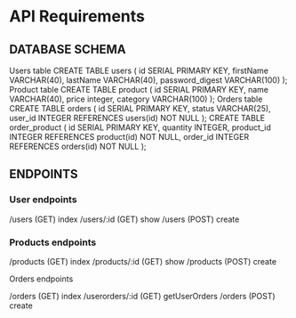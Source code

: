 # API Requirements
## DATABASE SCHEMA

Users table CREATE TABLE users ( id SERIAL PRIMARY KEY, firstName VARCHAR(40), lastName VARCHAR(40), password_digest VARCHAR(100) );
Product table CREATE TABLE product ( id SERIAL PRIMARY KEY, name VARCHAR(40), price integer, category VARCHAR(100) );
Orders table CREATE TABLE orders ( id SERIAL PRIMARY KEY, status VARCHAR(25), user_id INTEGER REFERENCES users(id) NOT NULL );
CREATE TABLE order_product (
    id SERIAL PRIMARY KEY,
    quantity INTEGER,
    product_id INTEGER REFERENCES product(id) NOT NULL,
    order_id INTEGER REFERENCES orders(id) NOT NULL
    );

## ENDPOINTS

### User endpoints

/users (GET) index
/users/:id (GET) show
/users (POST) create

### Products endpoints

/products (GET) index
/products/:id (GET) show
/products (POST) create

Orders endpoints

/orders (GET) index
/userorders/:id (GET) getUserOrders
/orders (POST) create
